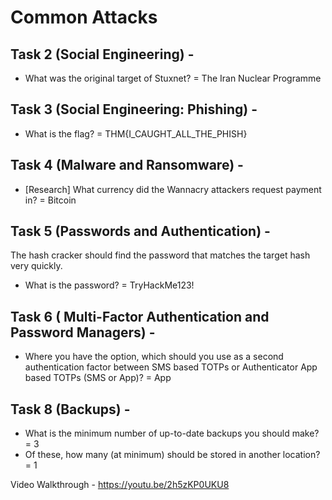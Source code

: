 # Common Attacks
## Task 2 (Social Engineering) - 
* What was the original target of Stuxnet?
 = The Iran Nuclear Programme
## Task 3 (Social Engineering: Phishing) - 
* What is the flag?
 = THM{I_CAUGHT_ALL_THE_PHISH}
## Task 4 (Malware and Ransomware) - 
* [Research] What currency did the Wannacry attackers request payment in?
 = Bitcoin
## Task 5 (Passwords and Authentication) - 
The hash cracker should find the password that matches the target hash very quickly.
* What is the password?
 = TryHackMe123!
## Task 6 ( Multi-Factor Authentication and Password Managers) - 
* Where you have the option, which should you use as a second authentication factor between SMS based TOTPs or Authenticator App based TOTPs (SMS or App)?
 = App
## Task 8 (Backups) - 
* What is the minimum number of up-to-date backups you should make?
 = 3
* Of these, how many (at minimum) should be stored in another location?
 = 1

Video Walkthrough - https://youtu.be/2h5zKP0UKU8